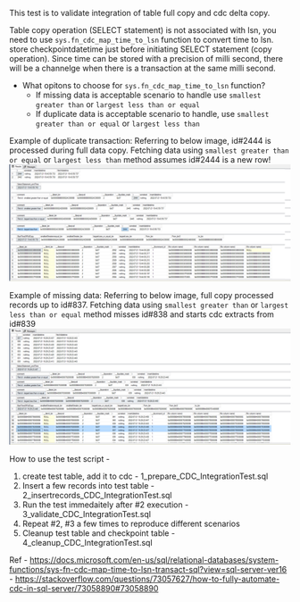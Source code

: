 This test is to validate integration of table full copy and cdc delta copy.

Table copy operation (SELECT statement) is not associated with lsn, you need to use `sys.fn_cdc_map_time_to_lsn` function to convert time to lsn. store checkpointdatetime just before initiating SELECT statement (copy operation).
Since time can be stored with a precision of milli second, there will be a channelge when there is a transaction at the same milli second.

* What opitons to choose for `sys.fn_cdc_map_time_to_lsn` function?
  * If missing data is acceptable scenario to handle use `smallest greater than` or `largest less than or equal` 
  * If duplicate data  is acceptable scenario to handle, use `smallest greater than or equal` or `largest less than`

Example of duplicate transaction:
Referring to below image, id#2444 is processed during full data copy. Fetching data using  `smallest greater than or equal` or `largest less than` method assumes id#2444 is a new row! 
![duplicate data](https://github.com/vijred/MSSQL/blob/master/CDC/image/duplicatedata.png?raw=true)

Example of missing data:
Referring to below image, full copy processed records up to id#837. Fetching data using   `smallest greater than` or `largest less than or equal` method misses id#838 and starts cdc extracts from id#839
![missing data](https://github.com/vijred/MSSQL/blob/master/CDC/image/missingdata.png?raw=true)


How to use the test script - 
1. create test table, add it to cdc - 1_prepare_CDC_IntegrationTest.sql
2. Insert a few records into test table - 2_insertrecords_CDC_IntegrationTest.sql 
3. Run the test immedaitely after #2 execution - 3_validate_CDC_IntegrationTest.sql
4. Repeat #2, #3 a few times to reproduce different scenarios 
5. Cleanup test table and checkpoint table - 4_cleanup_CDC_IntegrationTest.sql 

Ref - https://docs.microsoft.com/en-us/sql/relational-databases/system-functions/sys-fn-cdc-map-time-to-lsn-transact-sql?view=sql-server-ver16 
    - https://stackoverflow.com/questions/73057627/how-to-fully-automate-cdc-in-sql-server/73058890#73058890 
